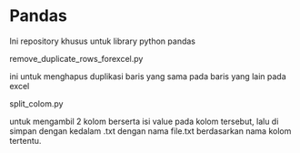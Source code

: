# Pandas
Ini repository khusus untuk library python pandas

remove_duplicate_rows_forexcel.py

ini untuk menghapus duplikasi baris yang sama pada baris yang lain pada excel

split_colom.py

untuk mengambil 2 kolom berserta isi value pada kolom tersebut, lalu di simpan dengan kedalam .txt dengan nama file.txt berdasarkan nama kolom tertentu.
